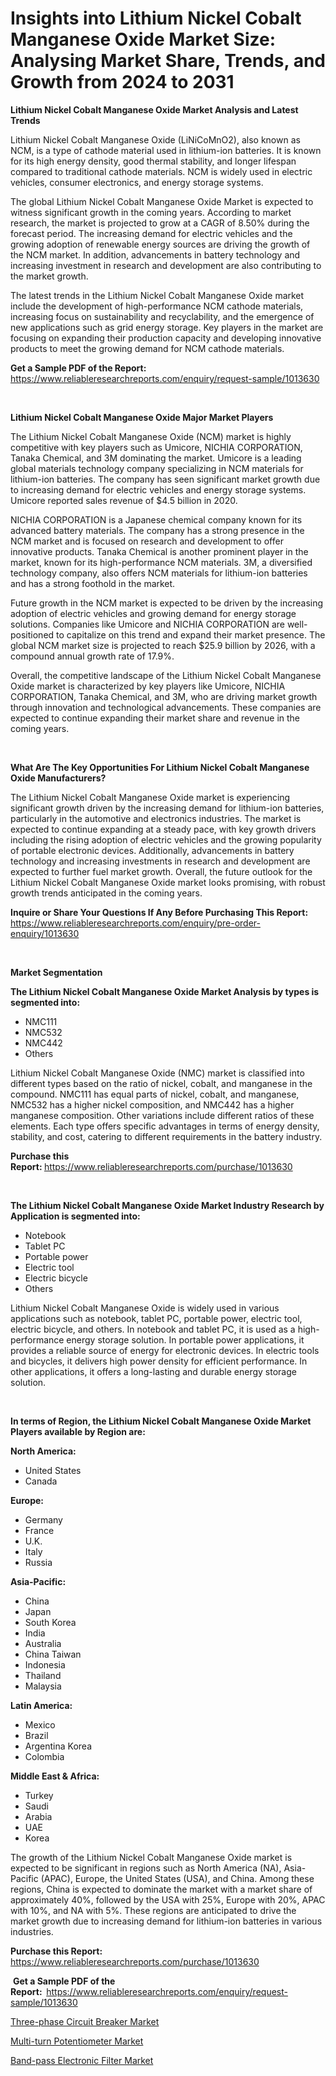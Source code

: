 <p><h1>Insights into Lithium Nickel Cobalt Manganese Oxide Market Size: Analysing Market Share, Trends, and Growth from 2024 to 2031</h1></p><p><strong>Lithium Nickel Cobalt Manganese Oxide Market Analysis and Latest Trends</strong></p>
<p><p>Lithium Nickel Cobalt Manganese Oxide (LiNiCoMnO2), also known as NCM, is a type of cathode material used in lithium-ion batteries. It is known for its high energy density, good thermal stability, and longer lifespan compared to traditional cathode materials. NCM is widely used in electric vehicles, consumer electronics, and energy storage systems.</p><p>The global Lithium Nickel Cobalt Manganese Oxide Market is expected to witness significant growth in the coming years. According to market research, the market is projected to grow at a CAGR of 8.50% during the forecast period. The increasing demand for electric vehicles and the growing adoption of renewable energy sources are driving the growth of the NCM market. In addition, advancements in battery technology and increasing investment in research and development are also contributing to the market growth.</p><p>The latest trends in the Lithium Nickel Cobalt Manganese Oxide market include the development of high-performance NCM cathode materials, increasing focus on sustainability and recyclability, and the emergence of new applications such as grid energy storage. Key players in the market are focusing on expanding their production capacity and developing innovative products to meet the growing demand for NCM cathode materials.</p></p>
<p><strong>Get a Sample PDF of the Report:&nbsp;</strong> <a href="https://www.reliableresearchreports.com/enquiry/request-sample/1013630">https://www.reliableresearchreports.com/enquiry/request-sample/1013630</a></p>
<p>&nbsp;</p>
<p><strong>Lithium Nickel Cobalt Manganese Oxide Major Market Players</strong></p>
<p><p>The Lithium Nickel Cobalt Manganese Oxide (NCM) market is highly competitive with key players such as Umicore, NICHIA CORPORATION, Tanaka Chemical, and 3M dominating the market. Umicore is a leading global materials technology company specializing in NCM materials for lithium-ion batteries. The company has seen significant market growth due to increasing demand for electric vehicles and energy storage systems. Umicore reported sales revenue of $4.5 billion in 2020.</p><p>NICHIA CORPORATION is a Japanese chemical company known for its advanced battery materials. The company has a strong presence in the NCM market and is focused on research and development to offer innovative products. Tanaka Chemical is another prominent player in the market, known for its high-performance NCM materials. 3M, a diversified technology company, also offers NCM materials for lithium-ion batteries and has a strong foothold in the market.</p><p>Future growth in the NCM market is expected to be driven by the increasing adoption of electric vehicles and growing demand for energy storage solutions. Companies like Umicore and NICHIA CORPORATION are well-positioned to capitalize on this trend and expand their market presence. The global NCM market size is projected to reach $25.9 billion by 2026, with a compound annual growth rate of 17.9%.</p><p>Overall, the competitive landscape of the Lithium Nickel Cobalt Manganese Oxide market is characterized by key players like Umicore, NICHIA CORPORATION, Tanaka Chemical, and 3M, who are driving market growth through innovation and technological advancements. These companies are expected to continue expanding their market share and revenue in the coming years.</p></p>
<p>&nbsp;</p>
<p><strong>What Are The Key Opportunities For Lithium Nickel Cobalt Manganese Oxide Manufacturers?</strong></p>
<p><p>The Lithium Nickel Cobalt Manganese Oxide market is experiencing significant growth driven by the increasing demand for lithium-ion batteries, particularly in the automotive and electronics industries. The market is expected to continue expanding at a steady pace, with key growth drivers including the rising adoption of electric vehicles and the growing popularity of portable electronic devices. Additionally, advancements in battery technology and increasing investments in research and development are expected to further fuel market growth. Overall, the future outlook for the Lithium Nickel Cobalt Manganese Oxide market looks promising, with robust growth trends anticipated in the coming years.</p></p>
<p><strong>Inquire or Share Your Questions If Any Before Purchasing This Report:</strong> <a href="https://www.reliableresearchreports.com/enquiry/pre-order-enquiry/1013630">https://www.reliableresearchreports.com/enquiry/pre-order-enquiry/1013630</a></p>
<p>&nbsp;</p>
<p><strong>Market Segmentation</strong></p>
<p><strong>The Lithium Nickel Cobalt Manganese Oxide Market Analysis by types is segmented into:</strong></p>
<p><ul><li>NMC111</li><li>NMC532</li><li>NMC442</li><li>Others</li></ul></p>
<p><p>Lithium Nickel Cobalt Manganese Oxide (NMC) market is classified into different types based on the ratio of nickel, cobalt, and manganese in the compound. NMC111 has equal parts of nickel, cobalt, and manganese, NMC532 has a higher nickel composition, and NMC442 has a higher manganese composition. Other variations include different ratios of these elements. Each type offers specific advantages in terms of energy density, stability, and cost, catering to different requirements in the battery industry.</p></p>
<p><strong>Purchase this Report:&nbsp;</strong><a href="https://www.reliableresearchreports.com/purchase/1013630">https://www.reliableresearchreports.com/purchase/1013630</a></p>
<p>&nbsp;</p>
<p><strong>The Lithium Nickel Cobalt Manganese Oxide Market Industry Research by Application is segmented into:</strong></p>
<p><ul><li>Notebook</li><li>Tablet PC</li><li>Portable power</li><li>Electric tool</li><li>Electric bicycle</li><li>Others</li></ul></p>
<p><p>Lithium Nickel Cobalt Manganese Oxide is widely used in various applications such as notebook, tablet PC, portable power, electric tool, electric bicycle, and others. In notebook and tablet PC, it is used as a high-performance energy storage solution. In portable power applications, it provides a reliable source of energy for electronic devices. In electric tools and bicycles, it delivers high power density for efficient performance. In other applications, it offers a long-lasting and durable energy storage solution.</p></p>
<p>&nbsp;</p>
<p><strong>In terms of Region, the Lithium Nickel Cobalt Manganese Oxide Market Players available by Region are:</strong></p>
<p>
    <p> <strong> North America: </strong>
        <ul>
            <li>United States</li>
            <li>Canada</li>
        </ul>
        </p> 
    <p> <strong> Europe: </strong>
        <ul>
            <li>Germany</li>
            <li>France</li>
            <li>U.K.</li>
            <li>Italy</li>
            <li>Russia</li>
        </ul>
        </p> 
    <p> <strong> Asia-Pacific: </strong>
        <ul>
            <li>China</li>
            <li>Japan</li>
            <li>South Korea</li>
            <li>India</li>
            <li>Australia</li>
            <li>China Taiwan</li>
            <li>Indonesia</li>
            <li>Thailand</li>
            <li>Malaysia</li>
        </ul>
        </p> 
    <p> <strong> Latin America: </strong>
        <ul>
            <li>Mexico</li>
            <li>Brazil</li>
            <li>Argentina Korea</li>
            <li>Colombia</li>
        </ul>
        </p> 
    <p> <strong> Middle East & Africa: </strong>
        <ul>
            <li>Turkey</li>
            <li>Saudi</li>
            <li>Arabia</li>
            <li>UAE</li>
            <li>Korea</li>
        </ul>
    </p>
    </p>
<p><p>The growth of the Lithium Nickel Cobalt Manganese Oxide market is expected to be significant in regions such as North America (NA), Asia-Pacific (APAC), Europe, the United States (USA), and China. Among these regions, China is expected to dominate the market with a market share of approximately 40%, followed by the USA with 25%, Europe with 20%, APAC with 10%, and NA with 5%. These regions are anticipated to drive the market growth due to increasing demand for lithium-ion batteries in various industries.</p></p>
<p><strong>Purchase this Report: </strong><a href="https://www.reliableresearchreports.com/purchase/1013630">https://www.reliableresearchreports.com/purchase/1013630</a></p>
<p>&nbsp;<strong>Get a Sample PDF of the Report:&nbsp;&nbsp;</strong><a href="https://www.reliableresearchreports.com/enquiry/request-sample/1013630">https://www.reliableresearchreports.com/enquiry/request-sample/1013630</a></p>
<p><strong></strong></p>
<p><p><a href="https://view.publitas.com/reportprime-1/three-phase-circuit-breaker-market-with-the-goal-of-estimating-the-market-size-and-future-growth-potential-of-various-market-segments-based-on-component-applications-end-user-and-region/">Three-phase Circuit Breaker Market</a></p><p><a href="https://view.publitas.com/reportprime-1/multi-turn-potentiometer-market-size-growing-and-forecasted-for-period-from-2023-2030-and-provides-complete-market-analysis-of-this-market/">Multi-turn Potentiometer Market</a></p><p><a href="https://view.publitas.com/reportprime-1/band-pass-electronic-filter-market-size-growing-and-forecasted-for-period-from-2023-2030-and-provides-complete-market-analysis-of-this-market/">Band-pass Electronic Filter Market</a></p></p>